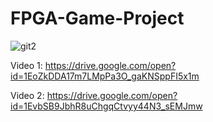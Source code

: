 # FPGA-Game-Project


![git2](https://user-images.githubusercontent.com/39926020/76171328-1e4d8780-618a-11ea-8b24-b438a514d468.jpg)


Video 1: https://drive.google.com/open?id=1EoZkDDA17m7LMpPa3O_gaKNSppFI5x1m

Video 2: https://drive.google.com/open?id=1EvbSB9JbhR8uChgqCtvyy44N3_sEMJmw
